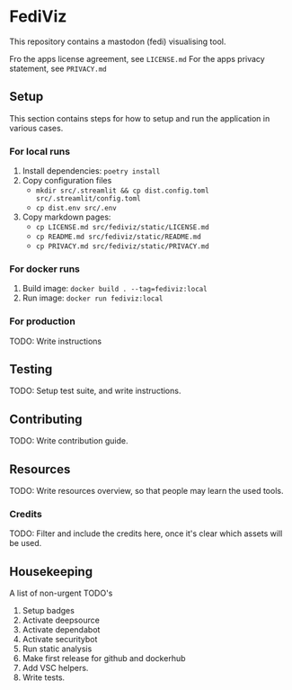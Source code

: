 # FediViz
This repository contains a mastodon (fedi) visualising tool.

Fro the apps license agreement, see `LICENSE.md`
For the apps privacy statement, see `PRIVACY.md`

## Setup
This section contains steps for how to setup and run the application in various cases.

### For local runs
1. Install dependencies: `poetry install`
2. Copy configuration files
   - `mkdir src/.streamlit && cp dist.config.toml src/.streamlit/config.toml`
   - `cp dist.env src/.env`
3. Copy markdown pages:
   - `cp LICENSE.md src/fediviz/static/LICENSE.md`
   - `cp README.md src/fediviz/static/README.md`
   - `cp PRIVACY.md src/fediviz/static/PRIVACY.md`

### For docker runs
1. Build image: `docker build . --tag=fediviz:local`
2. Run image: `docker run fediviz:local`

### For production
TODO: Write instructions

## Testing
TODO: Setup test suite, and write instructions.

## Contributing
TODO: Write contribution guide.

## Resources
TODO: Write resources overview, so that people may learn the used tools.

### Credits
TODO: Filter and include the credits here, once it's clear which assets will be used.

## Housekeeping
A list of non-urgent TODO's
1. Setup badges
2. Activate deepsource
3. Activate dependabot
4. Activate securitybot
5. Run static analysis
6. Make first release for github and dockerhub
7. Add VSC helpers.
8. Write tests.
